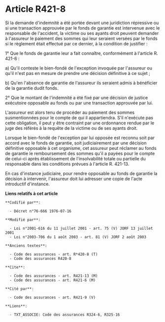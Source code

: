 # Article R421-8

Si la demande d'indemnité a été portée devant une juridiction répressive ou si une transaction approuvée par le fonds de
garantie est intervenue avec le responsable de l'accident, la victime ou ses ayants droit peuvent demander à l'assureur le
paiement des sommes qui leur seraient versées par le fonds si le règlement était effectué par ce dernier, à la condition de
justifier :

1° Que le fonds de garantie leur a fait connaître, conformément à l'article R. 421-6 :

a) Qu'il conteste le bien-fondé de l'exception invoquée par l'assureur ou qu'il n'est pas en mesure de prendre une décision
définitive à ce sujet ;

b) Qu'en l'absence de garantie de l'assureur ils seraient admis à bénéficier de la garantie dudit fonds.

2° Que le montant de l'indemnité a été fixé par une décision de justice exécutoire opposable au fonds ou par une transaction
approuvée par lui.

L'assureur est alors tenu de procéder au paiement des sommes susmentionnées pour le compte de qui il appartiendra. S'il
n'exécute pas cette obligation, il peut y être contraint par une ordonnance rendue par le juge des référés à la requête de la
victime ou de ses ayants droit.

Lorsque le bien-fondé de l'exception par lui opposée est reconnu soit par accord avec le fonds de garantie, soit
judiciairement par une décision définitive opposable à cet organisme, cet assureur peut réclamer au fonds de garantie le
remboursement des sommes qu'il a payées pour le compte de celui-ci après établissement de l'insolvabilité totale ou partielle
du responsable dans les conditions prévues à l'article R. 421-13.

En cas d'instance judiciaire, pour rendre opposable au fonds de garantie la décision à intervenir, l'assureur doit lui
adresser une copie de l'acte introductif d'instance.

**Liens relatifs à cet article**

	**Codifié par**:

	  - Décret n°76-666 1976-07-16

	**Modifié par**:

	  - Loi n°2001-616 du 11 juillet 2001 - art. 75 (V) JORF 13 juillet 2001
	  - Loi n°2003-706 du 1 août 2003 - art. 81 (V) JORF 2 août 2003

	**Anciens textes**:

	  - Code des assurances - art. R*420-8 (T)
	  - Code des assurances R420-8

	**Cite**:

	  - Code des assurances - art. R421-13 (M)
	  - Code des assurances - art. R421-6 (M)

	**Cité par**:

	  - Code des assurances - art. R421-9 (V)

	**Liens**:

	  - TXT_ASSOCIE: Code des assurances R324-6, R325-16
